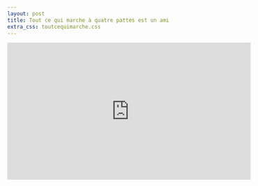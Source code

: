 ```yaml
---
layout: post
title: Tout ce qui marche à quatre pattes est un ami 
extra_css: toutcequimarche.css
---
```


<iframe width="560" height="315" src="https://www.youtube.com/embed/W6GDil0rGls" frameborder="0" allowfullscreen></iframe>